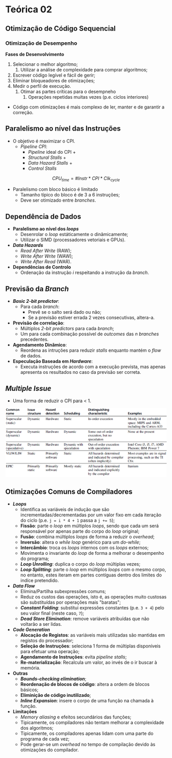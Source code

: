 # Teórica 02

## Otimização de Código Sequencial

### Otimização de Desempenho

**Fases de Desenvolvimento**

1. Selecionar o melhor algoritmo;
   1. Utilizar a análise de complexidade para comprar algoritmos;
2. Escrever código legível e fácil de gerir;
3. Eliminar bloqueadores de otimizações;
4. Medir o perfil de execução.
   1. Otimar as partes críticas para o desempneho
      1. Operações repetidas muitas vezes (p.e. ciclos interiores)

- Código com otimizações é mais complexo de ler, manter e de garantir a correção.

## Paralelismo ao nível das Instruções

- O objetivo é maximizar o CPI.
  - *Pipeline CPI*:
    - *Pipeline* ideal do CPI +
    - *Structural Stalls* +
    - *Data Hazard Stalls* + 
    - *Control Stalls*

$$ CPU_{time} = \#Instr * CPI * Clk_{cycle} $$

- Paralelismo com bloco básico é limitado
  - Tamanho típico do bloco é de 3 a 6 instruções;
  - Deve ser otimizado entre *branches*.

## Dependência de Dados

- **Paralelismo ao nível dos *loops***
  - Desenrolar o *loop* estáticamente o dinâmicamente;
  - Utilizar o SIMD (processadores vetoriais e GPUs).
- ***Data Hazards***
  - *Read After Write* (RAW);
  - *Write After Write* (WAW);
  - *Write After Read* (WAR).
- **Dependências de Controlo**
  - Ordenação da instrução $i$ respeitando a instrução da *branch*.

## Previsão da *Branch*

- ***Basic 2-bit predictor***:
  - Para cada *branch*:
    - Prevê se o salto será dado ou não;
    - Se a previsão estiver errada 2 vezes consecutivas, altera-a.
- **Previsão de correlação**:
  - Múltiplos *2-bit predictors* para cada *branch*;
  - Um para cada combinação possível de *outcomes* das $n$ *branches* precedentes.
- **Agendamento Dinâmico**:
  - Reordena as intruções para reduzir *stalls* enquanto mantém o *flow* de dados.
- **Especulação Baseada em *Hardware***:
  - Executa instruções de acordo com a execução prevista, mas apenas apresenta os resultados no caso da previsão ser correta.

## *Multiple Issue*

- Uma forma de reduzir o CPI para < 1.

![image Multiple Issue](images/cpi.png)

## Otimizações Comuns de Compiladores

- ***Loops***
  - Identifica as variáveis de indução que são incrementadas/decrementadas por um valor fixo em cada iteração do ciclo (p.e. `j = i * 4 + 1` passa a `j += 5`);
  - **Fissão**: parte o *loop* em múltiplos *loops*, sendo que cada um será responsável por apenas parte do corpo do *loop* original;
  - **Fusão**: combina múltiplos *loops* de forma a reduzir o *overhead*;
  - **Inversão**: altera o *while loop* genérico para um *do-while*;
  - **Intercâmbio**: troca os *loops* internos com os *loops* externos;
  - Movimenta o invariante do *loop* de forma a melhorar o desempenho do programa;
  - ***Loop Unrolling***: duplica o corpo do *loop* múltiplas vezes;
  - ***Loop Splitting***: parte o *loop* em múltiplos *loops* com o mesmo corpo, no entanto, estes iteram em partes contíguas dentro dos limites do indíce pretendido.
- ***Data Flow***
  - Elimina/Partilha subexpressões comuns;
  - Reduz os custos das operações, isto é, as operações muito custosas são substituídas por operações mais "baratas";
  - ***Constant Folding***: substitui expressões constantes (p.e. `3 + 4`) pelo seu valor final (neste caso, `7`);
  - ***Dead Store Elimination***: remove variáveis atribuídas que não voltarão a ser lidas.
- ***Code Generation***
  - **Alocação de Registos**: as variáveis mais utilizadas são mantidas em registos do processador;
  - **Seleção de Instruções**: seleciona 1 forma de múltiplas disponíveis para efetuar uma operação;
  - **Agendamento de Instruções**: evita *pipeline stalls*;
  - **Re-materialização**: Recalcula um valor, ao invés de o ir buscar à memória.
- **Outras**
  - ***Bounds-checking elimination***;
  - **Reordenação de blocos de código**: altera a ordem de blocos básicos;
  - **Eliminição de código inutilizado**;
  - ***Inline Expansion***: insere o corpo de uma função na chamada à função.
- **Limitações**
  - *Memory aliasing* e efeitos secundários das funções;
  - Tipicamente, os compiladores não tentam melhorar a complexidade dos algoritmos;
  - Tipicamente, os compiladores apenas lidam com uma parte do programa de cada vez;
  - Pode gerar-se um *overhead* no tempo de compilação devido às otimizações do compilador.